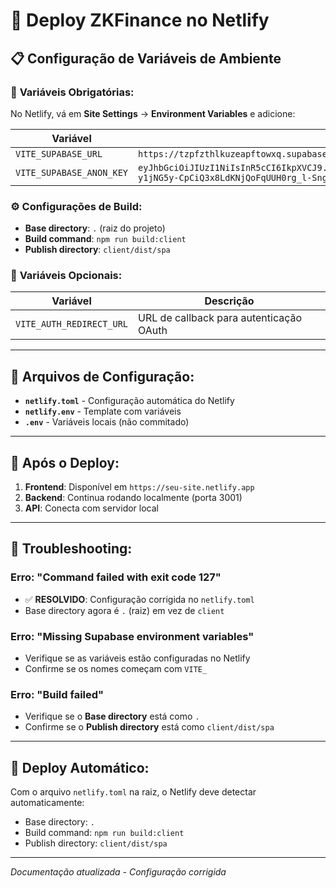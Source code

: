 # 🚀 Deploy ZKFinance no Netlify

## 📋 **Configuração de Variáveis de Ambiente**

### 🔐 **Variáveis Obrigatórias:**

No Netlify, vá em **Site Settings** → **Environment Variables** e adicione:

| Variável | Valor |
|----------|-------|
| `VITE_SUPABASE_URL` | `https://tzpfzthlkuzeapftowxq.supabase.co` |
| `VITE_SUPABASE_ANON_KEY` | `eyJhbGciOiJIUzI1NiIsInR5cCI6IkpXVCJ9.eyJpc3MiOiJzdXBhYmFzZSIsInJlZiI6InR6cGZ6dGhsa3V6ZWFwZnRvd3hxIiwicm9sZSI6ImFub24iLCJpYXQiOjE3NDc0NDYyMTAsImV4cCI6MjA2MzAyMjIxMH0.k8EtG-y1jNG5y-CpCiQ3x8LdKNjQoFqUUH0rg_l-Sng` |

### ⚙️ **Configurações de Build:**

- **Base directory**: `.` (raiz do projeto)
- **Build command**: `npm run build:client`
- **Publish directory**: `client/dist/spa`

### 🔗 **Variáveis Opcionais:**

| Variável | Descrição |
|----------|-----------|
| `VITE_AUTH_REDIRECT_URL` | URL de callback para autenticação OAuth |

---

## 📁 **Arquivos de Configuração:**

- **`netlify.toml`** - Configuração automática do Netlify
- **`netlify.env`** - Template com variáveis
- **`.env`** - Variáveis locais (não commitado)

---

## 🎯 **Após o Deploy:**

1. **Frontend**: Disponível em `https://seu-site.netlify.app`
2. **Backend**: Continua rodando localmente (porta 3001)
3. **API**: Conecta com servidor local

---

## 🔧 **Troubleshooting:**

### Erro: "Command failed with exit code 127"
- ✅ **RESOLVIDO**: Configuração corrigida no `netlify.toml`
- Base directory agora é `.` (raiz) em vez de `client`

### Erro: "Missing Supabase environment variables"
- Verifique se as variáveis estão configuradas no Netlify
- Confirme se os nomes começam com `VITE_`

### Erro: "Build failed"
- Verifique se o **Base directory** está como `.`
- Confirme se o **Publish directory** está como `client/dist/spa`

---

## 🚀 **Deploy Automático:**

Com o arquivo `netlify.toml` na raiz, o Netlify deve detectar automaticamente:
- Base directory: `.`
- Build command: `npm run build:client`
- Publish directory: `client/dist/spa`

---

*Documentação atualizada - Configuração corrigida* 